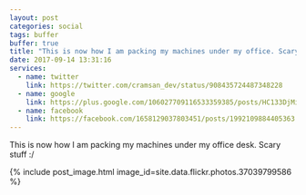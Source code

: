 ```yaml
---
layout: post
categories: social
tags: buffer
buffer: true
title: "This is now how I am packing my machines under my office. Scary stuff :/"
date: 2017-09-14 13:31:16
services: 
  - name: twitter
    link: https://twitter.com/cramsan_dev/status/908435724487348228
  - name: google
    link: https://plus.google.com/106027709116533359385/posts/HC133DjMixv
  - name: facebook
    link: https://facebook.com/1658129037803451/posts/1992109884405363
---
```


This is now how I am packing my machines under my office desk. Scary stuff :/

{% include post_image.html image_id=site.data.flickr.photos.37039799586 %}
